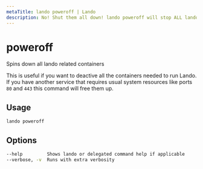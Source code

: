 ```yaml
---
metaTitle: lando poweroff | Lando
description: No! Shut them all down! lando poweroff will stop ALL lando related apps and containers.
---
```


# poweroff

Spins down all lando related containers

This is useful if you want to deactive all the containers needed to run Lando. If you have another service that requires usual system resources like ports `80` and `443` this command will free them up.

## Usage

```bash
lando poweroff
```

## Options

```bash
--help         Shows lando or delegated command help if applicable
--verbose, -v  Runs with extra verbosity
```
